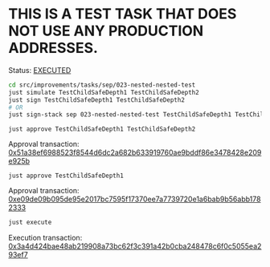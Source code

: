 # THIS IS A TEST TASK THAT DOES NOT USE ANY PRODUCTION ADDRESSES.

Status: [EXECUTED](https://sepolia.etherscan.io/tx/0x3a4d424bae48ab219908a73bc62f3c391a42b0cba248478c6f0c5055ea293ef7)

```bash
cd src/improvements/tasks/sep/023-nested-nested-test
just simulate TestChildSafeDepth1 TestChildSafeDepth2
just sign TestChildSafeDepth1 TestChildSafeDepth2
# OR
just sign-stack sep 023-nested-nested-test TestChildSafeDepth1 TestChildSafeDepth2
```

```
just approve TestChildSafeDepth1 TestChildSafeDepth2
```

Approval transaction: [0x51a38ef6988523f8544d6dc2a682b633919760ae9bddf86e3478428e209e925b](https://sepolia.etherscan.io/tx/0x51a38ef6988523f8544d6dc2a682b633919760ae9bddf86e3478428e209e925b)

```
just approve TestChildSafeDepth1
```

Approval transaction: [0xe09de09b095de95e2017bc7595f17370ee7a7739720e1a6bab9b56abb1782333](https://sepolia.etherscan.io/tx/0xe09de09b095de95e2017bc7595f17370ee7a7739720e1a6bab9b56abb1782333)

```bash
just execute
```

Execution transaction: [0x3a4d424bae48ab219908a73bc62f3c391a42b0cba248478c6f0c5055ea293ef7](https://sepolia.etherscan.io/tx/0x3a4d424bae48ab219908a73bc62f3c391a42b0cba248478c6f0c5055ea293ef7)
